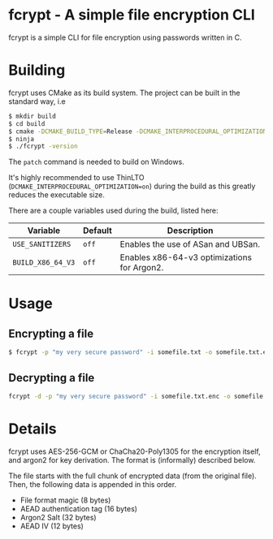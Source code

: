 # fcrypt - A simple file encryption CLI
fcrypt is a simple CLI for file encryption using passwords written in C. 

# Building
fcrypt uses CMake as its build system. The project can be built in the standard way, i.e
```sh
$ mkdir build
$ cd build
$ cmake -DCMAKE_BUILD_TYPE=Release -DCMAKE_INTERPROCEDURAL_OPTIMIZATION=on -G Ninja ..
$ ninja
$ ./fcrypt -version
```

The `patch` command is needed to build on Windows.

It's highly recommended to use ThinLTO (`DCMAKE_INTERPROCEDURAL_OPTIMIZATION=on`) during the build as this greatly reduces the executable size.

There are a couple variables used during the build, listed here:

| Variable          | Default | Description                                 |
|-------------------|---------|---------------------------------------------|
| `USE_SANITIZERS`  | `off`    | Enables the use of ASan and UBSan.          |
| `BUILD_X86_64_V3` | `off`   | Enables x86-64-v3 optimizations for Argon2. |


# Usage
## Encrypting a file
```sh
$ fcrypt -p "my very secure password" -i somefile.txt -o somefile.txt.enc
```

## Decrypting a file
```sh
fcrypt -d -p "my very secure password" -i somefile.txt.enc -o somefile.txt.dec
```

# Details   

fcrypt uses AES-256-GCM or ChaCha20-Poly1305 for the encryption itself, and argon2 for key derivation. The format is (informally) described below.   
   
The file starts with the full chunk of encrypted data (from the original file). Then, the following data is appended in this order. 

- File format magic (8 bytes)
- AEAD authentication tag (16 bytes)
- Argon2 Salt (32 bytes)
- AEAD IV (12 bytes)